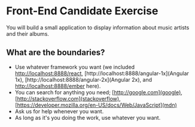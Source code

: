 # Front-End Candidate Exercise

You will build a small application to display information about music artists and their albums.

## What are the boundaries?

- Use whatever framework you want (we included [http://localhost:8888/react](React), [http://localhost:8888/angular-1x](Angular 1x), [http://localhost:8888/angular-2x](Angular 2x), and [http://localhost:8888/ember](ember) here).
- You can search for anything you need; [http://google.com](google), [http://stackoverflow.com](stackoverflow), [https://developer.mozilla.org/en-US/docs/Web/JavaScript](mdn)
- Ask us for help whenever you want.
- As long as it's you doing the work, use whatever you want.
